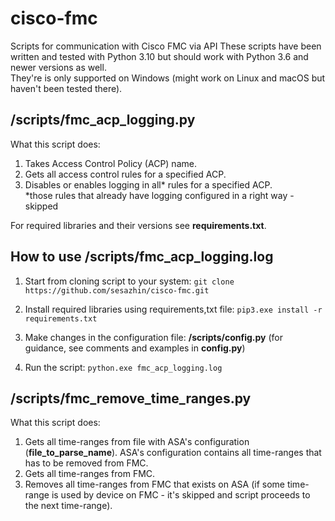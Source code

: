 # cisco-fmc
Scripts for communication with Cisco FMC via API
These scripts have been written and tested with Python 3.10 but should work with Python 3.6 and newer versions as well.<br>
They're is only supported on Windows (might work on Linux and macOS but haven't been tested there).

## /scripts/fmc_acp_logging.py
What this script does:
1. Takes Access Control Policy (ACP) name.
2. Gets all access control rules for a specified ACP.
3. Disables or enables logging in all* rules for a specified ACP.<br>
\*those rules that already have logging configured in a right way - skipped

For required libraries and their versions see **requirements.txt**.

## How to use /scripts/fmc_acp_logging.log
1. Start from cloning script to your system:
`git clone https://github.com/sesazhin/cisco-fmc.git`

2. Install required libraries using requirements,txt file:
`pip3.exe install -r requirements.txt`

3. Make changes in the configuration file: **/scripts/config.py** (for guidance, see comments and examples in **config.py**)

4. Run the script: 
`python.exe fmc_acp_logging.log`

## /scripts/fmc_remove_time_ranges.py
What this script does:
1. Gets all time-ranges from file with ASA's configuration (**file_to_parse_name**). ASA's configuration contains all time-ranges that has to be removed from FMC.
2. Gets all time-ranges from FMC.
3. Removes all time-ranges from FMC that exists on ASA (if some time-range is used by device on FMC - it's skipped and script proceeds to the next time-range).
